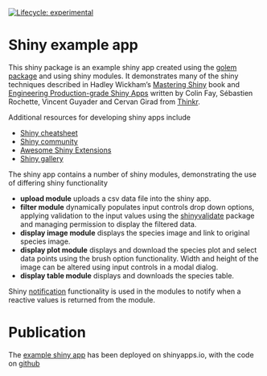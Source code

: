 
<!-- README.md is generated from README.Rmd. Please edit that file -->
<!-- badges: start -->

[![Lifecycle:
experimental](https://img.shields.io/badge/lifecycle-experimental-orange.svg)](https://lifecycle.r-lib.org/articles/stages.html#experimental)
<!-- badges: end -->

# Shiny example app

This shiny package is an example shiny app created using the [golem
package](https://github.com/ThinkR-open/golem) and using shiny modules.
It demonstrates many of the shiny techniques described in Hadley
Wickham’s [Mastering Shiny](https://mastering-shiny.org/) book and
[Engineering Production-grade Shiny
Apps](https://engineering-shiny.org/) written by Colin Fay, Sébastien
Rochette, Vincent Guyader and Cervan Girad from
[Thinkr](https://rtask.thinkr.fr/).

Additional resources for developing shiny apps include

-   [Shiny
    cheatsheet](https://shiny.rstudio.com/images/shiny-cheatsheet.pdf)
-   [Shiny community](https://community.rstudio.com/c/shiny/8)
-   [Awesome Shiny
    Extensions](https://github.com/nanxstats/awesome-shiny-extensions)
-   [Shiny gallery](https://shiny.rstudio.com/gallery/)

The shiny app contains a number of shiny modules, demonstrating the use
of differing shiny functionality

-   **upload module** uploads a csv data file into the shiny app.
-   **filter module** dynamically populates input controls drop down
    options, applying validation to the input values using the
    [shinyvalidate]((https://rstudio.github.io/shinyvalidate)) package
    and managing permission to display the filtered data.
-   **display image module** displays the species image and link to
    original species image.
-   **display plot module** displays and download the species plot and
    select data points using the brush option functionality. Width and
    height of the image can be altered using input controls in a modal
    dialog.
-   **display table module** displays and downloads the species table.

Shiny
[notification](https://shiny.rstudio.com/articles/notifications.html)
functionality is used in the modules to notify when a reactive values is
returned from the module.

# Publication

The [example shiny app](https://gcfrench.shinyapps.io/shinystore) has
been deployed on shinyapps.io, with the code on
[github](https://github.com/gcfrench/shinystore)
